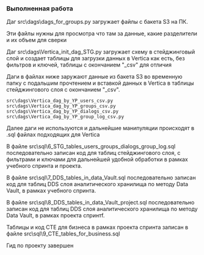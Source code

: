 ### Выполненная работа

Даг src\dags\dags_for_groups.py загружает файлы с бакета S3 на ПК. 

Эти файлы нужны для просмотра что там за данные, какие разделители и их объем для сверки

Даг src\dags\Vertica_init_dag_STG.py загружает схему в стейджинговый слой и создает 
таблицы для загрузки данных в Vertica как есть, без фильтров и ключей, таблицы с окончанием "_csv" для отличия

Даги в файлах ниже заружают данные из бакета S3 во временную папку с подальшим 
прочтением и вставкой данных в Vertica в таблицы стейджингового слоя с окончанием 
"_csv". 

    src\dags\Vertica_dag_by_YP_users_csv.py 
    src\dags\Vertica_dag_by_YP_groups_csv.py 
    src\dags\Vertica_dag_by_YP_dialogs_csv.py 
    src\dags\Vertica_dag_by_YP_group_log_csv.py 

Далее даги не используются и дальнейшие манипуляции происходят в .sql файлах подходящих для Vertica 

В файле src\sql\6_STG_tables_users_groups_dialogs_group_log.sql 
последовательно записан код для таблиц стейджингового слоя, 
с фильтрами и ключами для дальнейшей удобной обработки в рамках учебного спринта и проекта. 

В файле src\sql\7_DDS_tables_in_data_Vault.sql последовательно записан код для таблиц DDS 
слоя аналитического хранилища по методу Data Vault, в рамках учебного спринта. 

В файле src\sql\8_DDS_tables_in_data_Vault_project.sql последовательно записан код для 
таблиц DDS слоя аналитического хранилища по методу Data Vault, 
в рамках проекта спринтf. 

Таблицы и код СТЕ для бизнеса в рамках проекта спринта записан 
в файле src\sql\9_CTE_tables_for_business.sql 

Гид по проекту завершен